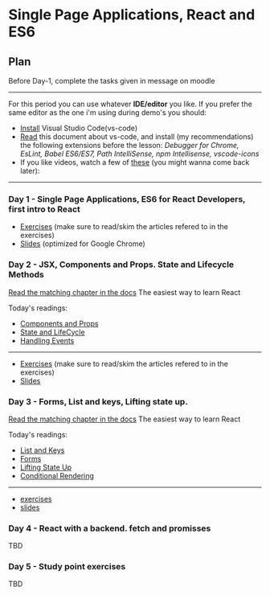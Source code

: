 # Single Page Applications, React and ES6

## Plan

Before Day-1, complete the tasks given in message on moodle

---
For this period you can use whatever **IDE/editor** you like. If you prefer the same editor as the one i'm using during demo's you should:
* [Install](https://code.visualstudio.com/download) Visual Studio Code(vs-code) 
* [Read](https://code.visualstudio.com/Docs/languages/javascript) this document about vs-code, and install (my recommendations) the following extensions before the lesson: 
 *Debugger for Chrome, EsLint, Babel ES6/ES7, Path IntelliSense, npm Intellisense, vscode-icons*
* If you like videos, watch a few of [these](https://code.visualstudio.com/docs/introvideos/overview) (you might wanna come back later):
---

### Day 1 - Single Page Applications, ES6 for React Developers, first intro to React

- [Exercises](https://docs.google.com/document/d/1ae7MtxCZaq8EhpiJJpVgGP-e3pKqOdlKBo_u2qnjWlc/edit?usp=sharing) (make sure to read/skim the articles refered to in the exercises)
- [Slides](http://slides.mydemos.dk/reactIntro/reactIntro.html) (optimized for Google Chrome)


### Day 2 - JSX, Components and Props. State and Lifecycle Methods

[Read the matching chapter in the docs](https://reactjs.org/) The easiest way to learn React

Today's readings:
- [Components and Props](https://reactjs.org/docs/components-and-props.html)
- [State and LifeCycle](https://reactjs.org/docs/state-and-lifecycle.html)
- [Handling Events](https://reactjs.org/docs/handling-events.html)
---
- [Exercises](https://docs.google.com/document/d/10zi2rqmWIE4lRCCvA764gYp615IrQFOZuXP2rnkBvt0/edit?usp=sharing) (make sure to read/skim the articles refered to in the exercises)
- [Slides](http://slides.mydemos.dk/react2/react2.html)


### Day 3 - Forms, List and keys, Lifting state up.

[Read the matching chapter in the docs](https://reactjs.org/) The easiest way to learn React

Today's readings:
- [List and Keys](https://reactjs.org/docs/lists-and-keys.html)
- [Forms](https://reactjs.org/docs/forms.html)
- [Lifting State Up](https://reactjs.org/docs/lifting-state-up.html)
- [Conditional Rendering](https://reactjs.org/docs/conditional-rendering.html)
---
- [exercises](https://docs.google.com/document/d/1jcID_BCywrYf48ee0X9oUHgJOxRfZgRQKczCWQiLGvE/edit?usp=sharing)
- [slides](http://slides.mydemos.dk/react2/react2.html#12)

### Day 4 - React with a backend. fetch and promisses
TBD
### Day 5 - Study point exercises
TBD
